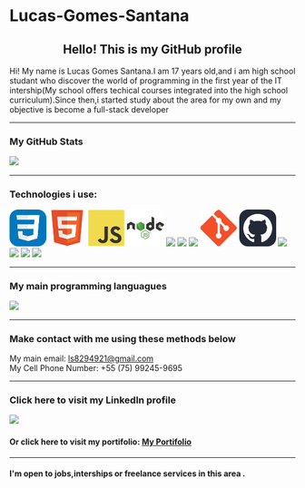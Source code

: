 # Lucas-Gomes-Santana

<h2 style="text-align:center;">Hello! This is my GitHub profile</h2>

<p>Hi! My name is Lucas Gomes Santana.I am 17 years old,and i am high school studant who discover the world of programming in the first year of the IT intership(My school offers techical courses integrated into the high school curriculum).Since then,i started study about the area for my own and my objective is become a full-stack developer</p>

<hr>

<h3>My GitHub Stats</h3>

![](https://github-readme-stats.vercel.app/api?username=lucas-gomes-santana&show_icons=true&theme=radical)

<hr>

<h3>Technologies i use:</h3>

<img width="65px" src="https://raw.githubusercontent.com/tandpfun/skill-icons/65dea6c4eaca7da319e552c09f4cf5a9a8dab2c8/icons/CSS.svg">   <img width="65px" src="https://raw.githubusercontent.com/devicons/devicon/ca28c779441053191ff11710fe24a9e6c23690d6/icons/html5/html5-original.svg">   <img width="65px" src="https://raw.githubusercontent.com/devicons/devicon/ca28c779441053191ff11710fe24a9e6c23690d6/icons/javascript/javascript-original.svg">   <img width="65px" src="https://raw.githubusercontent.com/devicons/devicon/ca28c779441053191ff11710fe24a9e6c23690d6/icons/nodejs/nodejs-original-wordmark.svg">   <img src="https://cdn.jsdelivr.net/gh/devicons/devicon/icons/typescript/typescript-original.svg" width="65px">   <img width="70px" src="https://cdn.iconscout.com/icon/free/png-256/free-react-logo-icon-download-in-svg-png-gif-file-formats--technology-social-media-vol-5-pack-logos-icons-2945110.png?f=webp">   <img src="https://cdn.jsdelivr.net/gh/devicons/devicon/icons/angular/angular-original.svg" width="80px">   <img width="65px" src="https://raw.githubusercontent.com/devicons/devicon/ca28c779441053191ff11710fe24a9e6c23690d6/icons/git/git-original.svg">   <img width="65px" src="https://raw.githubusercontent.com/tandpfun/skill-icons/65dea6c4eaca7da319e552c09f4cf5a9a8dab2c8/icons/Github-Dark.svg">   <img width="85px" src="https://cdn.iconscout.com/icon/free/png-256/free-java-logo-icon-download-in-svg-png-gif-file-formats--wordmark-programming-language-pack-logos-icons-1174953.png"> <img width="130px" src="https://www.techmonitor.ai/wp-content/uploads/sites/29/2016/06/SQL.png"> <img width="90px" src="https://i.namu.wiki/i/vkGpBcmks1_NcJW0HUFa6jlwlM6h11B-8nxRRX4bYC703H4nLo7j4dQdRCC32gz8Q-BqRcAnQgFSXMjB8jPohg.svg">  <img width="90px" src="https://www.zadara.com/wp-content/uploads/docker.png">

<hr>

<h3>My main programming languagues</h3>

![](https://github-readme-stats.vercel.app/api/top-langs/?username=lucas-gomes-santana&layout=compact&theme=radical)

<hr>

<h3>Make contact with me using these methods below</h3>

My main email: ls8294921@gmail.com            
My Cell Phone Number: +55 (75) 99245-9695  

<hr>

<h3>Click here to visit my LinkedIn profile</h3>

<a target="_blank" rel="noopener noreferrer" href="https://www.linkedin.com/in/lucas-gomes-77892a343/">
<img width="60px" src="https://store-images.s-microsoft.com/image/apps.46485.9007199266245564.44dc7699-748d-4c34-ba5e-d04eb48f7960.df3dbdf7-e6b9-4d2a-a5ad-3b91e430d172"></a>

<h4>Or click here to visit my portifolio: <a href="https://portifolio-project-xi.vercel.app/">My Portifolio</a> </h4>

<hr>
<h4>I'm open to jobs,interships or freelance services in this area .</h4>


